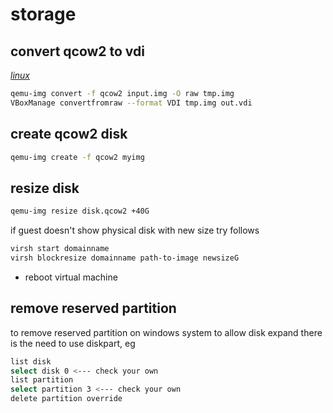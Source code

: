 # storage

## convert qcow2 to vdi

*[linux](../README.md#linux)*

```sh
qemu-img convert -f qcow2 input.img -O raw tmp.img
VBoxManage convertfromraw --format VDI tmp.img out.vdi
```

## create qcow2 disk

```sh
qemu-img create -f qcow2 myimg
```

## resize disk

```sh
qemu-img resize disk.qcow2 +40G
```

if guest doesn't show physical disk with new size try follows

```sh
virsh start domainname
virsh blockresize domainname path-to-image newsizeG
```
- reboot virtual machine

## remove reserved partition

to remove reserved partition on windows system to allow disk expand there is the need to use diskpart, eg

```sh
list disk
select disk 0 <--- check your own
list partition
select partition 3 <--- check your own
delete partition override
```
